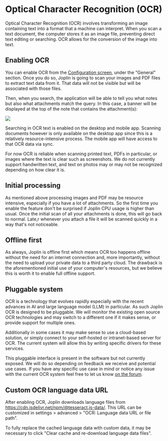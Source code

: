 # Optical Character Recognition (OCR)

Optical Character Recognition (OCR) involves transforming an image containing text into a format that a machine can interpret. When you scan a text document, the computer stores it as an image file, preventing direct text editing or searching. OCR allows for the conversion of the image into text.

## Enabling OCR

You can enable OCR from the [Configuration screen](https://github.com/laurent22/joplin/blob/dev/readme/apps/config_screen.md), under the "General" section. Once you do so, Joplin is going to scan your images and PDF files to extract text data from it. That data will not be visible but will be associated with those files.

Then, when you search, the application will be able to tell you what notes but also what attachments match the query. In this case, a banner will be displayed at the top of the note that contains the attachment(s):

![](https://raw.githubusercontent.com/laurent22/joplin/dev/Assets/WebsiteAssets/images/ocr/search_results.png)

Searching in OCR text is enabled on the desktop and mobile app. Scanning documents however is only available on the desktop app since this is a relatively resource-intensive process. The mobile app will have access to that OCR data via sync.

For now OCR is reliable when scanning printed text, PDFs in particular, or images where the text is clear such as screenshots. We do not currently support handwritten text, and text on photos may or may not be recognized depending on how clear it is.

## Initial processing

As mentioned above processing images and PDF may be resource intensive, especially if you have a lot of attachments. So the first time you enable the feature don't be surprised if Joplin CPU usage is higher than usual. Once the initial scan of all your attachments is done, this will go back to normal. Late,r whenever you attach a file it will be scanned quickly in a way that's not noticeable.

## Offline first

As always, Joplin is offline first which means OCR too happens offline without the need for an internet connection and, more importantly, without the need to upload your private data to a third party cloud. The drawback is the aforementioned initial use of your computer's resources, but we believe this is worth it to enable full offline support.

## Pluggable system

OCR is a technology that evolves rapidly especially with the recent advances in AI and large language model (LLM) in particular. As such Joplin OCR is designed to be pluggable. We will monitor the existing open source OCR technologies and may switch to a different one if it makes sense, or provide support for multiple ones.

Additionally in some cases it may make sense to use a cloud-based solution, or simply connect to your self-hosted or intranet-based server for OCR. The current system will allow this by writing specific drivers for these services.

This pluggable interface is present in the software but not currently exposed. We will do so depending on feedback we receive and potential use cases. If you have any specific use case in mind or notice any issue with the current OCR system feel free to let us know [on the forum](https://discourse.joplinapp.org/).

## Custom OCR language data URL

After enabling OCR, Joplin downloads language files from https://cdn.jsdelivr.net/npm/@tesseract.js-data/. This URL can be customized in settings > advanced > "OCR: Language data URL or file path".

To fully replace the cached language data with custom data, it may be necessary to click "Clear cache and re-download language data files".
